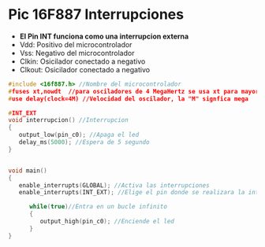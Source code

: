 # Pic 16F887 Interrupciones

* **El Pin INT funciona como una interrupcion externa**
* Vdd: Positivo del microcontrolador
* Vss: Negativo del microcontrolador
* Clkin: Osicilador conectado a negativo
* Clkout: Osicilador conectado a negativo

```c
#include <16f887.h> //Nombre del microcontrolador
#fuses xt,nowdt  //para osciladores de 4 MegaHertz se usa xt para mayores usa hs
#use delay(clock=4M) //Velocidad del oscilador, la "M" signfica mega

#INT_EXT 
void interrupcion() //Interrupcion
{
   output_low(pin_c0); //Apaga el led
   delay_ms(5000); //Espera de 5 segundo
}


void main()
{
   enable_interrupts(GLOBAL); //Activa las interrupciones
   enable_interrupts(INT_EXT); //Elige el pin donde se realizara la interrupccion

      while(true)//Entra en un bucle infinito
      {
         output_high(pin_c0); //Enciende el led
      }
}
```
